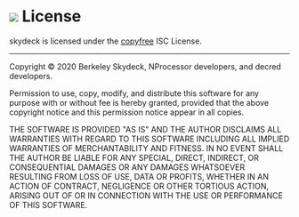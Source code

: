 # <img class="dcr-icon" src="/img/dcr-icons/Document.svg" /> License 

skydeck is licensed under the [copyfree](http://copyfree.org) ISC License.

---
Copyright © 2020 Berkeley Skydeck, NProcessor developers, and decred developers.

Permission to use, copy, modify, and distribute this software for any purpose with or without fee is hereby granted, provided that the above copyright notice and this permission notice appear in all copies.

THE SOFTWARE IS PROVIDED "AS IS" AND THE AUTHOR DISCLAIMS ALL WARRANTIES WITH REGARD TO THIS SOFTWARE INCLUDING ALL IMPLIED WARRANTIES OF MERCHANTABILITY AND FITNESS. IN NO EVENT SHALL THE AUTHOR BE LIABLE FOR ANY SPECIAL, DIRECT, INDIRECT, OR CONSEQUENTIAL DAMAGES OR ANY DAMAGES WHATSOEVER RESULTING FROM LOSS OF USE, DATA OR PROFITS, WHETHER IN AN ACTION OF CONTRACT, NEGLIGENCE OR OTHER TORTIOUS ACTION, ARISING OUT OF OR IN CONNECTION WITH THE USE OR PERFORMANCE OF THIS SOFTWARE.
